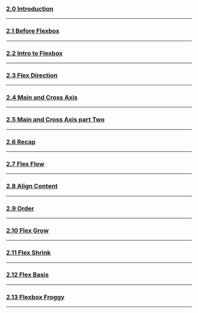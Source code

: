 ### [2.0 Introduction](https://nomadcoders.co/css-layout-masterclass/lectures/4462)

***
### [2.1 Before Flexbox](https://nomadcoders.co/css-layout-masterclass/lectures/4463)

***
### [2.2 Intro to Flexbox](https://nomadcoders.co/css-layout-masterclass/lectures/4464)

***
### [2.3 Flex Direction](https://nomadcoders.co/css-layout-masterclass/lectures/4465)

***
### [2.4 Main and Cross Axis](https://nomadcoders.co/css-layout-masterclass/lectures/4466)

***
### [2.5 Main and Cross Axis part Two](https://nomadcoders.co/css-layout-masterclass/lectures/4467)

***
### [2.6 Recap](https://nomadcoders.co/css-layout-masterclass/lectures/4468)

***
### [2.7 Flex Flow](https://nomadcoders.co/css-layout-masterclass/lectures/4469)

***
### [2.8 Align Content](https://nomadcoders.co/css-layout-masterclass/lectures/4470)

***
### [2.9 Order](https://nomadcoders.co/css-layout-masterclass/lectures/4471)

***
### [2.10 Flex Grow](https://nomadcoders.co/css-layout-masterclass/lectures/4472)

***
### [2.11 Flex Shrink](https://nomadcoders.co/css-layout-masterclass/lectures/4473)

***
### [2.12 Flex Basis](https://nomadcoders.co/css-layout-masterclass/lectures/4474)

***
### [2.13 Flexbox Froggy](https://nomadcoders.co/css-layout-masterclass/lectures/4475)

***